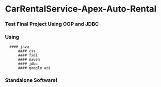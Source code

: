 # CarRentalService-Apex-Auto-Rental

### Test Final Project Using OOP and JDBC

### Using 
	  #### java
     	  #### css
     	  #### fxml
     	  #### maven
      	  #### jdbc
       	  #### google api
     
### Standalone Software!